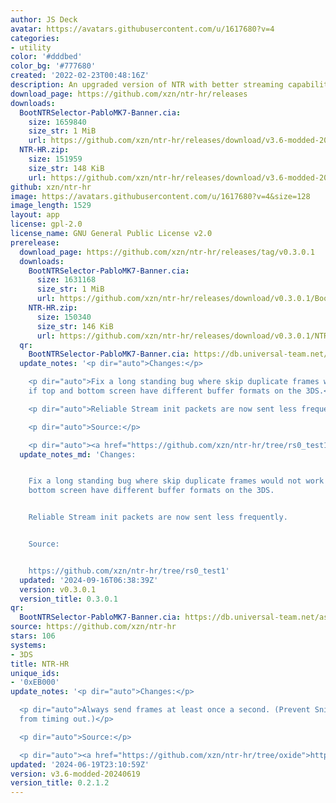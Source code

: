 ```yaml
---
author: JS Deck
avatar: https://avatars.githubusercontent.com/u/1617680?v=4
categories:
- utility
color: '#dddbed'
color_bg: '#777680'
created: '2022-02-23T00:48:16Z'
description: An upgraded version of NTR with better streaming capabilities.
download_page: https://github.com/xzn/ntr-hr/releases
downloads:
  BootNTRSelector-PabloMK7-Banner.cia:
    size: 1659840
    size_str: 1 MiB
    url: https://github.com/xzn/ntr-hr/releases/download/v3.6-modded-20240619/BootNTRSelector-PabloMK7-Banner.cia
  NTR-HR.zip:
    size: 151959
    size_str: 148 KiB
    url: https://github.com/xzn/ntr-hr/releases/download/v3.6-modded-20240619/NTR-HR.zip
github: xzn/ntr-hr
image: https://avatars.githubusercontent.com/u/1617680?v=4&size=128
image_length: 1529
layout: app
license: gpl-2.0
license_name: GNU General Public License v2.0
prerelease:
  download_page: https://github.com/xzn/ntr-hr/releases/tag/v0.3.0.1
  downloads:
    BootNTRSelector-PabloMK7-Banner.cia:
      size: 1631168
      size_str: 1 MiB
      url: https://github.com/xzn/ntr-hr/releases/download/v0.3.0.1/BootNTRSelector-PabloMK7-Banner.cia
    NTR-HR.zip:
      size: 150340
      size_str: 146 KiB
      url: https://github.com/xzn/ntr-hr/releases/download/v0.3.0.1/NTR-HR.zip
  qr:
    BootNTRSelector-PabloMK7-Banner.cia: https://db.universal-team.net/assets/images/qr/prerelease/bootntrselector-pablomk7-banner-cia.png
  update_notes: '<p dir="auto">Changes:</p>

    <p dir="auto">Fix a long standing bug where skip duplicate frames would not work
    if top and bottom screen have different buffer formats on the 3DS.</p>

    <p dir="auto">Reliable Stream init packets are now sent less frequently.</p>

    <p dir="auto">Source:</p>

    <p dir="auto"><a href="https://github.com/xzn/ntr-hr/tree/rs0_test1">https://github.com/xzn/ntr-hr/tree/rs0_test1</a></p>'
  update_notes_md: 'Changes:


    Fix a long standing bug where skip duplicate frames would not work if top and
    bottom screen have different buffer formats on the 3DS.


    Reliable Stream init packets are now sent less frequently.


    Source:


    https://github.com/xzn/ntr-hr/tree/rs0_test1'
  updated: '2024-09-16T06:38:39Z'
  version: v0.3.0.1
  version_title: 0.3.0.1
qr:
  BootNTRSelector-PabloMK7-Banner.cia: https://db.universal-team.net/assets/images/qr/bootntrselector-pablomk7-banner-cia.png
source: https://github.com/xzn/ntr-hr
stars: 106
systems:
- 3DS
title: NTR-HR
unique_ids:
- '0xEB000'
update_notes: '<p dir="auto">Changes:</p>

  <p dir="auto">Always send frames at least once a second. (Prevent Snickerstream
  from timing out.)</p>

  <p dir="auto">Source:</p>

  <p dir="auto"><a href="https://github.com/xzn/ntr-hr/tree/oxide">https://github.com/xzn/ntr-hr/tree/oxide</a></p>'
updated: '2024-06-19T23:10:59Z'
version: v3.6-modded-20240619
version_title: 0.2.1.2
---
```


